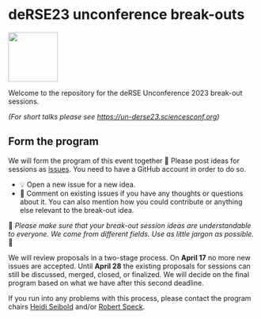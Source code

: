 # deRSE23 unconference break-outs 

<img src="https://user-images.githubusercontent.com/14146757/215468887-ab657376-1b38-47d0-8e11-a7bf36b5730f.jpeg" width="100">


Welcome to the repository for the deRSE Unconference 2023 break-out sessions. 

*(For short talks please see https://un-derse23.sciencesconf.org)*

## Form the program

We will form the program of this event together :handshake: 
Please post ideas for sessions as [issues](https://github.com/DE-RSE/un-deRSE23-breakouts/issues). You need to have a GitHub account in order to do so.

- :bulb: Open a new issue for a new idea.
- :cherries: Comment on existing issues if you have any thoughts or questions about it. You can also mention how you could contribute or anything else relevant to the break-out idea.

:information_desk_person:
*Please make sure that your break-out session ideas are understandable to everyone. We come from different fields. Use as little jargon as possible.* 
:information_desk_person:

We will review proposals in a two-stage process. On **April 17** no more new issues are accepted. Until **April 28** the existing proposals for sessions can still be discussed, merged, closed, or finalized. We will decide on the final program based on what we have after this second deadline.

If you run into any problems with this process, please contact the program chairs [Heidi Seibold](mailto:heidi@seibold.co) and/or [Robert Speck](mailto:r.speck@fz-juelich.de).


